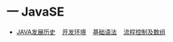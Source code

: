 # 一 JavaSE
* [JAVA发展历史](JavaSE/history.md) &nbsp;&nbsp; [开发环境](JavaSE/env.md) &nbsp;&nbsp; [基础语法](JavaSE/base.md)  &nbsp;&nbsp; [流程控制及数组](JavaSE/array.md)

